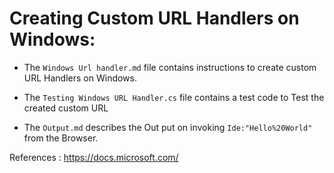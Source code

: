 # Creating Custom URL Handlers on Windows:

- The `Windows Url handler.md` file contains instructions to create custom URL Handlers on Windows.


- The `Testing Windows URL Handler.cs` file contains a test code to Test the created custom URL 

- The `Output.md` describes the Out put on invoking `Ide:"Hello%20World"` from  the Browser.

References : https://docs.microsoft.com/
